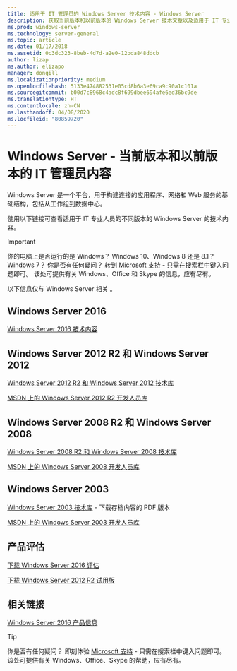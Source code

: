```yaml
---
title: 适用于 IT 管理员的 Windows Server 技术内容 - Windows Server
description: 获取当前版本和以前版本的 Windows Server 技术文章以及适用于 IT 专业人员的产品评估。
ms.prod: windows-server
ms.technology: server-general
ms.topic: article
ms.date: 01/17/2018
ms.assetid: 0c3dc323-8beb-4d7d-a2e0-12bda848ddcb
author: lizap
ms.author: elizapo
manager: dongill
ms.localizationpriority: medium
ms.openlocfilehash: 5133e474882531e05cd8b6a3e69ca9c90a1c101a
ms.sourcegitcommit: b00d7c8968c4adc8f699dbee694afe6ed36bc9de
ms.translationtype: HT
ms.contentlocale: zh-CN
ms.lasthandoff: 04/08/2020
ms.locfileid: "80859720"
---
```

# <a name="windows-server---it-administrator-content-for-current-and-previous-releases"></a>Windows Server - 当前版本和以前版本的 IT 管理员内容

Windows Server 是一个平台，用于构建连接的应用程序、网络和 Web 服务的基础结构，包括从工作组到数据中心。

使用以下链接可查看适用于 IT 专业人员的不同版本的 Windows Server 的技术内容。

> [!IMPORTANT]
> 你的电脑上是否运行的是 Windows？ Windows 10、Windows 8 还是 8.1？ Windows 7？ 你是否有任何疑问？ 转到 [Microsoft 支持](https://support.microsoft.com) - 只需在搜索栏中键入问题即可。 该处可提供有关 Windows、Office 和 Skype 的信息，应有尽有。 
> 
> 以下信息仅与 Windows Server 相关   。

## <a name="windows-server-2016"></a>Windows Server 2016

[Windows Server 2016 技术内容](windows-server-2016.md)

## <a name="windows-server-2012-r2-and-windows-server-2012"></a>Windows Server 2012 R2 和 Windows Server 2012

[Windows Server 2012 R2 和 Windows Server 2012 技术库](/previous-versions/windows/it-pro/windows-server-2012-R2-and-2012/) 

[MSDN 上的 Windows Server 2012 R2 开发人员库](https://msdn.microsoft.com/library/dn609939(v=vs.85).aspx) 

## <a name="windows-server-2008-r2-and-windows-server-2008"></a>Windows Server 2008 R2 和 Windows Server 2008

[Windows Server 2008 R2 和 Windows Server 2008 技术库](/previous-versions/windows/it-pro/windows-server-2008-R2-and-2008)
 
[MSDN 上的 Windows Server 2008 开发人员库](https://msdn.microsoft.com/library/hh738539.aspx) 

## <a name="windows-server-2003"></a>Windows Server 2003

[Windows Server 2003 技术库](https://www.microsoft.com/download/details.aspx?id=53314) - 下载存档内容的 PDF 版本

[MSDN 上的 Windows Server 2003 开发人员库](https://msdn.microsoft.com/library/dn792549.aspx)

## <a name="product-evaluations"></a>产品评估

[下载 Windows Server 2016 评估](https://www.microsoft.com/evalcenter/evaluate-windows-server-2016?i=1) 

[下载 Windows Server 2012 R2 试用版](https://www.microsoft.com/evalcenter/evaluate-windows-server-2012-r2) 

## <a name="related-links"></a>相关链接
[Windows Server 2016 产品信息](https://www.microsoft.com/cloud-platform/windows-server) 

> [!TIP]
> 你是否有任何疑问？ 即刻体验 [Microsoft 支持](https://support.microsoft.com) - 只需在搜索栏中键入问题即可。 该处可提供有关 Windows、Office、Skype 的帮助，应有尽有。 

